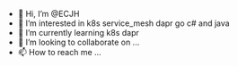 - 👋 Hi, I’m @ECJH
- 👀 I’m interested in k8s service_mesh dapr go c# and java
- 🌱 I’m currently learning k8s dapr
- 💞️ I’m looking to collaborate on ...
- 📫 How to reach me ...

<!---
ECJH/ECJH is a ✨ special ✨ repository because its `README.md` (this file) appears on your GitHub profile.
You can click the Preview link to take a look at your changes.
--->
